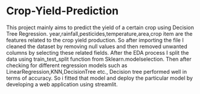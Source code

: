 # Crop-Yield-Prediction
This project mainly aims to predict the yield of a certain crop using Decision Tree Regression. 
year,rainfall,pesticides,temperature,area,crop item  are the features related to the crop yield production.
So after importing the file I cleaned the dataset by removing null values and then removed unwanted columns by selecting these related 
fields. After the EDA process I split the data using train_test_split function from Sklearn.modelselection. Then after checking for different
regression models such as LinearRegression,KNN,DecisionTree etc., Decision tree performed well in terms of accuracy. So i fitted that model and deploy the particular model by developing a web application using streamlit. 

